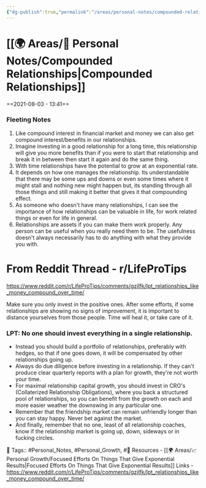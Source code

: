 ```yaml
---
{"dg-publish":true,"permalink":"/areas/personal-notes/compounded-relationships/","dgPassFrontmatter":true,"noteIcon":"1","created":"2023-11-14T21:08:40.247+05:30","updated":"2023-12-15T12:37:54.751+05:30"}
---
```


# [[🌍 Areas/📧 Personal Notes/Compounded Relationships\|Compounded Relationships]]
==2021-08-03 - 13:41==
### Fleeting Notes
1. Like compound interest in financial market and money we can also get compound interest/benefits in our relationships.
2. Imagine investing in a good relationship for a long time, this relationship will give you more benefits than if you were to start that relationship and break it in between then start it again and do the same thing.
3. With time relationships have the potential to grow at an exponential rate.
4. It depends on how one manages the relationship. Its understandable that there may be some ups and downs or even some times where it might stall and nothing new might happen but, its standing through all those things and still making it better that gives it that compounding effect.
5. As someone who doesn't have many relationships, I can see the importance of how relationships can be valuable in life, for work related things or even for life in general.
6. Relationships are assets if you can make them work properly. Any person can be useful when you really need them to be. The usefulness doesn't always necessarily has to do anything with what they provide you with.

# From Reddit Thread - r/LifeProTips
https://www.reddit.com/r/LifeProTips/comments/gzjlfk/lpt_relationships_like_money_compound_over_time/

Make sure you only invest in the positive ones. After some efforts, if some relationships are showing no signs of improvement, it is important to distance yourselves from those people. Time will heal it, or take care of it.

### LPT: No one should invest everything in a single relationship.
-   Instead you should build a portfolio of relationships, preferably with hedges, so that if one goes down, it will be compensated by other relationships going up.
-   Always do due diligence before investing in a relationship. If they can't produce clear quarterly reports with a plan for growth, they're not worth your time.
-   For maximal relationship capital growth, you should invest in CRO's (Collaterized Relationship Obligations), where you back a structured pool of relationships, so you can benefit from the growth on each and more easier weather the downswing in any particular one.
-   Remember that the friendship market can remain unfriendly longer than you can stay happy. Never bet against the market.
-   And finally, remember that no one, least of all relationship coaches, know if the relationship market is going up, down, sideways or in fucking circles.

🧶 Tags:: #Personal_Notes, #Personal_Growth, #🌱 
Resources - [[🌍 Areas/📈 Personal Growth/Focused Efforts On Things That Give Exponential Results\|Focused Efforts On Things That Give Exponential Results]]
Links - https://www.reddit.com/r/LifeProTips/comments/gzjlfk/lpt_relationships_like_money_compound_over_time/